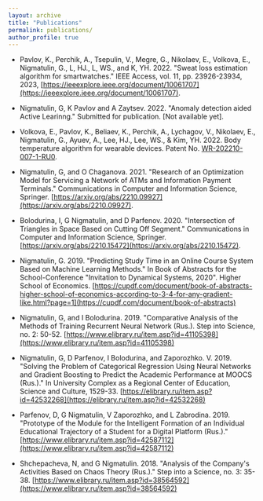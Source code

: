 ```yaml
---
layout: archive
title: "Publications"
permalink: publications/
author_profile: true
---
```


* Pavlov, K., Perchik, A., Tsepulin, V., Megre, G., Nikolaev, E., Volkova, E., Nigmatulin, G., L, HJ., L, WS., and K, YH. 2022. "Sweat loss estimation algorithm for smartwatches." IEEE Access, vol. 11, pp. 23926-23934, 2023, [https://ieeexplore.ieee.org/document/10061707](https://ieeexplore.ieee.org/document/10061707).

* Nigmatulin, G, K Pavlov and A Zaytsev. 2022. "Anomaly detection aided Active Learinng." Submitted for publication. [Not available yet].  

* Volkova, E., Pavlov, K., Beliaev, K., Perchik, A., Lychagov, V., Nikolaev, E., Nigmatulin, G., Ayuev, A., Lee, HJ., Lee, WS., & Kim, YH. 2022. Body temperature algorithm for wearable devices. Patent No. [WR-202210-007-1-RU0](WR-202210-007-1-RU0).

* Nigmatulin, G, and O Chaganova. 2021. "Research of an Optimization Model for Servicing a Network of ATMs and Information Payment Terminals." Communications in Computer and Information Science, Springer. [https://arxiv.org/abs/2210.09927](https://arxiv.org/abs/2210.09927).

* Bolodurina, I, G Nigmatulin, and D Parfenov. 2020. "Intersection of Triangles in Space
Based on Cutting Off Segment." Communications in Computer and Information Science,
Springer. [https://arxiv.org/abs/2210.15472](https://arxiv.org/abs/2210.15472).

* Nigmatulin, G. 2019. "Predicting Study Time in an Online Course System Based on Machine
Learning Methods." In Book of Abstracts for the School-Conference "Invitation to Dynamical
Systems, 2020". Higher School of Economics. [https://cupdf.com/document/book-of-abstracts-higher-school-of-economics-according-to-3-4-for-any-gradient-like.html?page=1](https://cupdf.com/document/book-of-abstracts)

* Nigmatulin, G, and I Bolodurina. 2019. "Comparative Analysis of the Methods of Training
Recurrent Neural Network (Rus.). Step into Science, no. 2: 50-52. [https://www.elibrary.ru/item.asp?id=41105398](https://www.elibrary.ru/item.asp?id=41105398)

* Nigmatulin, G, D Parfenov, I Bolodurina, and Zaporozhko. V. 2019. "Solving the Problem of
Categorical Regression Using Neural Networks and Gradient Boosting to Predict the
Academic Performance at MOOCS (Rus.)." In University Complex as a Regional Center of
Education, Science and Culture, 1529-33. [https://elibrary.ru/item.asp?id=42532268](https://elibrary.ru/item.asp?id=42532268)

* Parfenov, D, G Nigmatulin, V Zaporozhko, and L Zabrodina. 2019. "Prototype of the Module
for the Intelligent Formation of an Individual Educational Trajectory of a Student for a
Digital Platform (Rus.)." [https://www.elibrary.ru/item.asp?id=42587112](https://www.elibrary.ru/item.asp?id=42587112)

* Shchepacheva, N, and G Nigmatulin. 2018. "Analysis of the Company's Activities Based on
Chaos Theory (Rus.)." Step into a Science, no. 3: 35-38. [https://www.elibrary.ru/item.asp?id=38564592](https://www.elibrary.ru/item.asp?id=38564592)

<!-- {% if author.googlescholar %}
  You can also find my articles on <u><a href="{{author.googlescholar}}">my Google Scholar profile</a>.</u>
{% endif %}

{% include base_path %}

{% for post in site.publications reversed %}
  {% include archive-single.html %}
{% endfor %} -->
